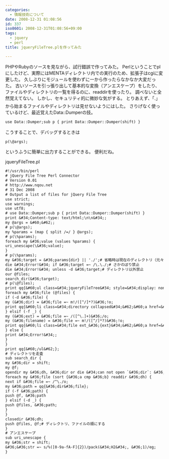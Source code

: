 ```yaml
---
categories:
  - 情報技術について
date: 2008-12-31 01:08:56
id: 337
iso8601: 2008-12-31T01:08:56+09:00
tags:
  - jquery
  - perl
title: jqueryFileTree.plを作ってみた

---
```


PHPやRubyのソースを見ながら、試行錯誤で作ってみた。
Perlということでplにしたけど、実際にはMENTAディレクトリ内での実行のため、拡張子はcgiに変更した。
久しぶりにモジュールを使わずに一から作ったらなかなか大変だった。
古いソースを引っ張り出して基本的な変換（アンエスケープ）をしたり、ファイルやディレクトリの一覧を得るのに、readdirを使ったり。
調べないと全然覚えてない。
しかし、セキュリティ的に微妙な気がする&#133;。
とりあえず、「.」から始まるファイルやディレクトリは見せないようにはした。
さりげなく使っているけど、最近覚えたData::Dumperの技。
```default
use Data::Dumper;sub p { print Data::Dumper::Dumper(shift) }
```
こうすることで、デバッグするときは
```default
p(\@args);
```
というふうに簡単に出力することができる。
便利だね。


jqueryFileTree.pl
```default
#!/usr/bin/perl
# jQuery File Tree Perl Connector
# Version 0.01
# http://www.nqou.net
# 31 Dec 2008
# Output a list of files for jQuery File Tree
use strict;
use warnings;
use utf8;
# use Data::Dumper;sub p { print Data::Dumper::Dumper(shift) }
print &#34;Content-type: text/html;\n\n&#34;;
my @args = &#60;&#62;;
# p(\@args);
my %params = (map { split /=/ } @args);
# p(\%params);
foreach my &#36;value (values %params) {
uri_unescape(\&#36;value);
}
# p(\%params);
my &#36;target = &#36;params{dir} || './';# 省略時は現在のディレクトリ（元々の仕様は最上位ディレクトリ）
die &#34;Error!&#34; if &#36;target =~ /\.\./;# さかのぼり禁止
die &#34;Error!&#34; unless -d &#36;target;# ディレクトリ以外禁止
our @files;
search_dir(&#36;target);
# p(\@files);
print qq{&#60;ul class=&#34;jqueryFileTree&#34; style=&#34;display: none;&#34;&#62;};
foreach my &#36;file (@files) {
if (-d &#36;file) {
my (&#36;dir) = &#36;file =~ m!/([^/]*?)&#36;!o;
print qq{&#60;li class=&#34;directory collapsed&#34;&#62;&#60;a href=&#34;#&#34; rel=&#34;&#36;file/&#34;&#62;&#36;dir&#60;/a&#62;&#60;/li&#62;};
} elsif (-f _) {
my (&#36;ext) = &#36;file =~ /([^\.]+)&#36;/o;
my (&#36;filename) = &#36;file =~ m!/([^/]*?)&#36;!o;
print qq{&#60;li class=&#34;file ext_&#36;{ext}&#34;&#62;&#60;a href=&#34;#&#34; rel=&#34;&#36;file&#34;&#62;&#36;filename&#60;/a&#62;&#60;/li&#62;};
} else {
print &#34;Error!&#34;;
}
}
print qq{&#60;/ul&#62;};
# ディレクトリを走査
sub search_dir {
my &#36;dir = shift;
my @f;
opendir my &#36;dh, &#36;dir or die &#34;can not open `&#36;dir`: &#36;!&#34;;
foreach my &#36;file (sort {&#36;a cmp &#36;b} readdir &#36;dh) {
next if &#36;file =~ /^\./o;
my &#36;path = qq{&#36;dir&#36;file};
if (-f &#36;path) {
push @f, &#36;path
} elsif (-d _) {
push @files, &#36;path;
}
}
closedir &#36;dh;
push @files, @f;# ディレクトリ、ファイルの順にする
}
# アンエスケープ
sub uri_unescape {
my &#36;str = shift;
&#36;&#36;str =~ s/%([0-9a-fA-F]{2})/pack(&#34;H2&#34;, &#36;1)/eg;
}
```
    	